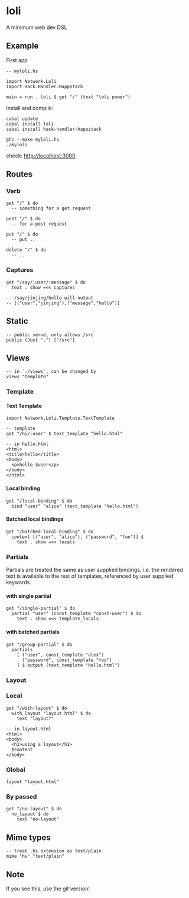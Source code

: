 # loli

A minimum web dev DSL

## Example

First app

    -- myloli.hs
    
    import Network.Loli
    import Hack.Handler.Happstack
    
    main = run . loli $ get "/" (text "loli power")

Install and compile:

    cabal update
    cabal install loli
    cabal install hack-handler-happstack
    
    ghc --make myloli.hs
    ./myloli

check: <http://localhost:3000>


## Routes

### Verb

    get "/" $ do
      -- something for a get request

    post "/" $ do
      -- for a post request
    
    put "/" $ do
      -- put ..
    
    delete "/" $ do
      -- ..
### Captures

    get "/say/:user/:message" $ do
      text . show =<< captures

    -- /say/jinjing/hello will output
    -- [("user","jinjing"),("message","hello")]


## Static

    -- public serve, only allows /src
    public (Just ".") ["/src"]

## Views

    -- in `./views`, can be changed by
    views "template"

### Template

#### Text Template

    import Network.Loli.Template.TextTemplate
    
    -- template
    get "/hi/:user" $ text_template "hello.html"
    
    -- in hello.html
    <html>
    <title>hello</title>
    <body>
      <p>hello $user</p>
    </body>
    </html>

#### Local binding

    get "/local-binding" $ do
      bind "user" "alice" (text_template "hello.html")

#### Batched local bindings

    get "/batched-local-binding" $ do
      context [("user", "alice"), ("password", "foo")] $ 
        text . show =<< locals

### Partials

Partials are treated the same as user supplied bindings, i.e. the rendered text is available to the rest of templates, referenced by user supplied keywords.

#### with single partial

    get "/single-partial" $ do
      partial "user" (const_template "const-user") $ do
        text . show =<< template_locals

#### with batched partials

    get "/group-partial" $ do
      partials 
        [ ("user", const_template "alex")
        , ("password", const_template "foo")
        ] $ output (text_template "hello.html")

### Layout

### Local

    get "/with-layout" $ do
      with_layout "layout.html" $ do
        text "layout?"
    
    -- in layout.html
    <html>
    <body>
      <h1>using a layout</h1>
      $content
    </body>

### Global

    layout "layout.html"

### By passed

    get "/no-layout" $ do
      no_layout $ do
        text "no-layout"


## Mime types

    -- treat .hs extension as text/plain
    mime "hs" "text/plain"

## Note

If you see this, use the git version!